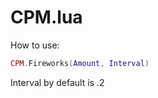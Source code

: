 # CPM.lua
How to use: 
  ```lua
  CPM.Fireworks(Amount, Interval)
  ```
  Interval by default is .2

